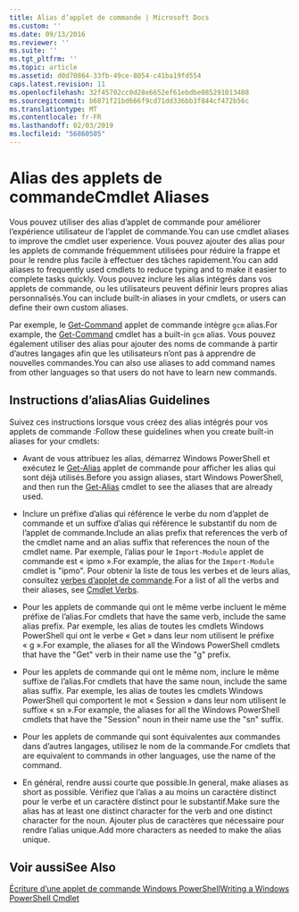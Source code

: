```yaml
---
title: Alias d’applet de commande | Microsoft Docs
ms.custom: ''
ms.date: 09/13/2016
ms.reviewer: ''
ms.suite: ''
ms.tgt_pltfrm: ''
ms.topic: article
ms.assetid: d0d70864-33fb-49ce-8054-c41ba19fd554
caps.latest.revision: 11
ms.openlocfilehash: 32f45702cc0d28e6652ef61ebdbe085291013408
ms.sourcegitcommit: b6871f21bd666f9cd71dd336bb3f844cf472b56c
ms.translationtype: MT
ms.contentlocale: fr-FR
ms.lasthandoff: 02/03/2019
ms.locfileid: "56860505"
---
```

# <a name="cmdlet-aliases"></a><span data-ttu-id="cde2a-102">Alias des applets de commande</span><span class="sxs-lookup"><span data-stu-id="cde2a-102">Cmdlet Aliases</span></span>

<span data-ttu-id="cde2a-103">Vous pouvez utiliser des alias d’applet de commande pour améliorer l’expérience utilisateur de l’applet de commande.</span><span class="sxs-lookup"><span data-stu-id="cde2a-103">You can use cmdlet aliases to improve the cmdlet user experience.</span></span> <span data-ttu-id="cde2a-104">Vous pouvez ajouter des alias pour les applets de commande fréquemment utilisées pour réduire la frappe et pour le rendre plus facile à effectuer des tâches rapidement.</span><span class="sxs-lookup"><span data-stu-id="cde2a-104">You can add aliases to frequently used cmdlets to reduce typing and to make it easier to complete tasks quickly.</span></span> <span data-ttu-id="cde2a-105">Vous pouvez inclure les alias intégrés dans vos applets de commande, ou les utilisateurs peuvent définir leurs propres alias personnalisés.</span><span class="sxs-lookup"><span data-stu-id="cde2a-105">You can include built-in aliases in your cmdlets, or users can define their own custom aliases.</span></span>

<span data-ttu-id="cde2a-106">Par exemple, le [Get-Command](/powershell/module/microsoft.powershell.core/get-command) applet de commande intègre `gcm` alias.</span><span class="sxs-lookup"><span data-stu-id="cde2a-106">For example, the [Get-Command](/powershell/module/microsoft.powershell.core/get-command) cmdlet has a built-in `gcm` alias.</span></span> <span data-ttu-id="cde2a-107">Vous pouvez également utiliser des alias pour ajouter des noms de commande à partir d’autres langages afin que les utilisateurs n’ont pas à apprendre de nouvelles commandes.</span><span class="sxs-lookup"><span data-stu-id="cde2a-107">You can also use aliases to add command names from other languages so that users do not have to learn new commands.</span></span>

## <a name="alias-guidelines"></a><span data-ttu-id="cde2a-108">Instructions d’alias</span><span class="sxs-lookup"><span data-stu-id="cde2a-108">Alias Guidelines</span></span>

<span data-ttu-id="cde2a-109">Suivez ces instructions lorsque vous créez des alias intégrés pour vos applets de commande :</span><span class="sxs-lookup"><span data-stu-id="cde2a-109">Follow these guidelines when you create built-in aliases for your cmdlets:</span></span>

- <span data-ttu-id="cde2a-110">Avant de vous attribuez les alias, démarrez Windows PowerShell et exécutez le [Get-Alias](/powershell/module/Microsoft.PowerShell.Utility/Get-Alias) applet de commande pour afficher les alias qui sont déjà utilisés.</span><span class="sxs-lookup"><span data-stu-id="cde2a-110">Before you assign aliases, start Windows PowerShell, and then run the [Get-Alias](/powershell/module/Microsoft.PowerShell.Utility/Get-Alias) cmdlet to see the aliases that are already used.</span></span>

- <span data-ttu-id="cde2a-111">Inclure un préfixe d’alias qui référence le verbe du nom d’applet de commande et un suffixe d’alias qui référence le substantif du nom de l’applet de commande.</span><span class="sxs-lookup"><span data-stu-id="cde2a-111">Include an alias prefix that references the verb of the cmdlet name and an alias suffix that references the noun of the cmdlet name.</span></span> <span data-ttu-id="cde2a-112">Par exemple, l’alias pour le `Import-Module` applet de commande est « ipmo ».</span><span class="sxs-lookup"><span data-stu-id="cde2a-112">For example, the alias for the `Import-Module` cmdlet is "ipmo".</span></span> <span data-ttu-id="cde2a-113">Pour obtenir la liste de tous les verbes et de leurs alias, consultez [verbes d’applet de commande](./approved-verbs-for-windows-powershell-commands.md).</span><span class="sxs-lookup"><span data-stu-id="cde2a-113">For a list of all the verbs and their aliases, see [Cmdlet Verbs](./approved-verbs-for-windows-powershell-commands.md).</span></span>

- <span data-ttu-id="cde2a-114">Pour les applets de commande qui ont le même verbe incluent le même préfixe de l’alias.</span><span class="sxs-lookup"><span data-stu-id="cde2a-114">For cmdlets that have the same verb, include the same alias prefix.</span></span> <span data-ttu-id="cde2a-115">Par exemple, les alias de toutes les cmdlets Windows PowerShell qui ont le verbe « Get » dans leur nom utilisent le préfixe « g ».</span><span class="sxs-lookup"><span data-stu-id="cde2a-115">For example, the aliases for all the Windows PowerShell cmdlets that have the "Get" verb in their name use the "g" prefix.</span></span>

- <span data-ttu-id="cde2a-116">Pour les applets de commande qui ont le même nom, inclure le même suffixe de l’alias.</span><span class="sxs-lookup"><span data-stu-id="cde2a-116">For cmdlets that have the same noun, include the same alias suffix.</span></span> <span data-ttu-id="cde2a-117">Par exemple, les alias de toutes les cmdlets Windows PowerShell qui comportent le mot « Session » dans leur nom utilisent le suffixe « sn ».</span><span class="sxs-lookup"><span data-stu-id="cde2a-117">For example, the aliases for all the Windows PowerShell cmdlets that have the "Session" noun in their name use the "sn" suffix.</span></span>

- <span data-ttu-id="cde2a-118">Pour les applets de commande qui sont équivalentes aux commandes dans d’autres langages, utilisez le nom de la commande.</span><span class="sxs-lookup"><span data-stu-id="cde2a-118">For cmdlets that are equivalent to commands in other languages, use the name of the command.</span></span>

- <span data-ttu-id="cde2a-119">En général, rendre aussi courte que possible.</span><span class="sxs-lookup"><span data-stu-id="cde2a-119">In general, make aliases as short as possible.</span></span> <span data-ttu-id="cde2a-120">Vérifiez que l’alias a au moins un caractère distinct pour le verbe et un caractère distinct pour le substantif.</span><span class="sxs-lookup"><span data-stu-id="cde2a-120">Make sure the alias has at least one distinct character for the verb and one distinct character for the noun.</span></span> <span data-ttu-id="cde2a-121">Ajouter plus de caractères que nécessaire pour rendre l’alias unique.</span><span class="sxs-lookup"><span data-stu-id="cde2a-121">Add more characters as needed to make the alias unique.</span></span>

## <a name="see-also"></a><span data-ttu-id="cde2a-122">Voir aussi</span><span class="sxs-lookup"><span data-stu-id="cde2a-122">See Also</span></span>

[<span data-ttu-id="cde2a-123">Écriture d’une applet de commande Windows PowerShell</span><span class="sxs-lookup"><span data-stu-id="cde2a-123">Writing a Windows PowerShell Cmdlet</span></span>](./writing-a-windows-powershell-cmdlet.md)
